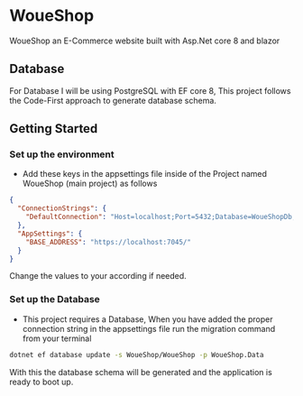 # WoueShop
WoueShop an E-Commerce website built with Asp.Net core 8 and blazor

## Database
For Database I will be using PostgreSQL with EF core 8, This project follows the Code-First approach to generate database schema.

## Getting Started
### Set up the environment
- Add these keys in the appsettings file inside of the Project named WoueShop (main project) as follows

```json
{
  "ConnectionStrings": {
    "DefaultConnection": "Host=localhost;Port=5432;Database=WoueShopDb;User ID=postgres;Password=password;"
  },
  "AppSettings": {
    "BASE_ADDRESS": "https://localhost:7045/" 
  }
}
```

Change the values to your according if needed.

### Set up the Database
- This project requires a Database, When you have added the proper connection string in the appsettings file run the migration command from your terminal

```bash
dotnet ef database update -s WoueShop/WoueShop -p WoueShop.Data
```

With this the database schema will be generated and the application is ready to boot up.